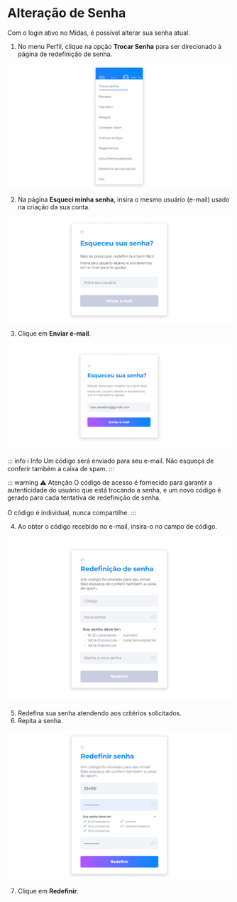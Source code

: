 # Alteração de Senha
Com o login ativo no Midas, é possível alterar sua senha atual.

1. No menu Perfil, clique na opção **Trocar Senha** para ser direcionado à página de redefinição de senha.

![image](../img/account/account_changepassword.png)

2. Na página **Esqueci minha senha**, insira o mesmo usuário (e-mail) usado na criação da sua conta.

![image](../img/account/account_forgotpassword.png)

3. Clique em **Enviar e-mail**.

![image](../img/account/account_forgotpassword_filled.png)

::: info ℹ️ <infoblocktitle>Info</infoblocktitle>
<infoblocktitle>Um código será enviado para seu e-mail. Não esqueça de conferir também a caixa de spam.</infoblocktitle>
:::

::: warning ⚠️ <warningblocktitle>Atenção</warningblocktitle>
<warningblocktext>O código de acesso é fornecido para garantir a autenticidade do usuário que está trocando a senha, e um novo código é gerado para cada tentativa de redefinição de senha.</warningblocktext><br><br><warningblocktext>O código é individual, nunca compartilhe.</warningblocktext>
:::

4. Ao obter o código recebido no e-mail, insira-o no campo de código.

![image](../img/account/account_resetpassword.png)

5. Redefina sua senha atendendo aos critérios solicitados.
6. Repita a senha.

![image](../img/account/account_resetpassword_filled.png)

7. Clique em **Redefinir**.
